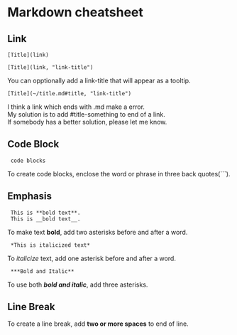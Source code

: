 # Markdown cheatsheet

## Link
```
[Title](link)
```
```
[Title](link, "link-title")
```
You can opptionally add a link-title that will appear as a tooltip.  

```
[Title](~/title.md#title, "link-title")
```
I think a link which ends with .md make a error.  
My solution is to add #title-something to end of a link.   
If somebody has a better solution, please let me know.    

## Code Block
```
 code blocks
```
To create code blocks, enclose the word or phrase in three back quotes(```).  

## Emphasis
```
 This is **bold text**.
 This is __bold text__.
```
To make text **bold**, add two asterisks before and after a word.

```
 *This is italicized text*
```
To *italicize* text, add one asterisk before and after a word.

```
 ***Bold and Italic**
```
To use both ***bold and italic***, add three asterisks.

## Line Break

To create a line break, add **two or more spaces** to end of line.  

